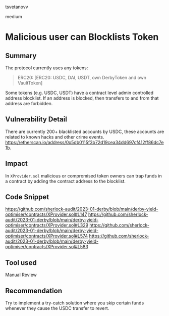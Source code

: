 tsvetanovv

medium

# Malicious user can Blocklists Token

## Summary
The protocol currently uses any tokens:

> 	ERC20: [ERC20: USDC, DAI, USDT, own DerbyToken and own VaultToken]

Some tokens (e.g. USDC, USDT) have a contract level admin controlled address blocklist. If an address is blocked, then transfers to and from that address are forbidden.

## Vulnerability Detail
There are currently 200+ blacklisted accounts by USDC, these accounts are related to known hacks and other crime events.
https://etherscan.io/address/0x5db0115f3b72d19cea34dd697cf412ff86dc7e1b.

## Impact
In `XProvider.sol` malicious or compromised token owners can trap funds in a contract by adding the contract address to the blocklist.

## Code Snippet
https://github.com/sherlock-audit/2023-01-derby/blob/main/derby-yield-optimiser/contracts/XProvider.sol#L147
https://github.com/sherlock-audit/2023-01-derby/blob/main/derby-yield-optimiser/contracts/XProvider.sol#L329
https://github.com/sherlock-audit/2023-01-derby/blob/main/derby-yield-optimiser/contracts/XProvider.sol#L574
https://github.com/sherlock-audit/2023-01-derby/blob/main/derby-yield-optimiser/contracts/XProvider.sol#L583

## Tool used

Manual Review

## Recommendation

Try to implement a try-catch solution where you skip certain funds whenever they cause the USDC transfer to revert.